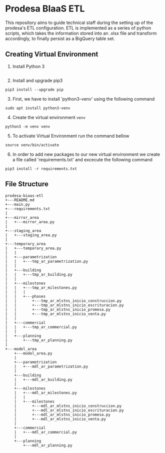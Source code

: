 # Prodesa BIaaS ETL
This repository aims to guide technical staff during the setting up of the prodesa's ETL configuration. ETL is implemented as a series of python scripts, which takes the information stored into an .xlsx file and transform accordingly, to finally persist as a BigQuery table set.
## Creating Virtual Environment
1. Install Python 3
```

```
2. Install and upgrade pip3
```
pip3 install --upgrade pip
```
3. First, we have to install 'python3-venv' using the following command
```
sudo apt install python3-venv
```
4. Create the virtual environment `venv`
```
python3 -m venv venv
```
5. To activate Virtual Environment run the command bellow
```
source venv/bin/activate
```
6. In order to add new packages to our new virtual environment we create a file called 'requirements.txt' and excecute the following command
```
pip3 install -r requirements.txt
```
## File Structure
```
prodesa-biaas-etl
+---README.md
+---main.py
+---requirements.txt
|
+---mirror_area
|   +---mirror_area.py
|
+---staging_area
|   +---staging_area.py
|
+---temporary_area
|   +---temporary_area.py
|   |
|   +---parametrization
|   |   +---tmp_ar_parametrization.py
|   |
|   +---building
|   |   +---tmp_ar_building.py
|   |
|   +---milestones
|   |   +---tmp_ar_milestones.py
|   |   |
|   |   +---phases
|   |       +---tmp_ar_mlstns_inicio_construccion.py
|   |       +---tmp_ar_mlstns_inicio_escrituracion.py
|   |       +---tmp_ar_mlstns_inicio_promesa.py
|   |       +---tmp_ar_mlstns_inicio_venta.py
|   |
|   +---commercial
|   |   +---tmp_ar_commercial.py
|   |
|   +---planning
|       +---tmp_ar_planning.py
|   
+---model_area
    +---model_area.py
    |
    +---parametrization
    |   +---mdl_ar_parametrization.py
    |
    +---building
    |   +---mdl_ar_building.py
    |
    +---milestones
    |   +---mdl_ar_milestones.py
    |   |
    |   +---milestones
    |       +---mdl_ar_mlstns_inicio_construccion.py
    |       +---mdl_ar_mlstns_inicio_escrituracion.py
    |       +---mdl_ar_mlstns_inicio_promesa.py
    |       +---mdl_ar_mlstns_inicio_venta.py
    |
    +---commercial
    |   +---mdl_ar_commercial.py
    |
    +---planning
        +---mdl_ar_planning.py
```